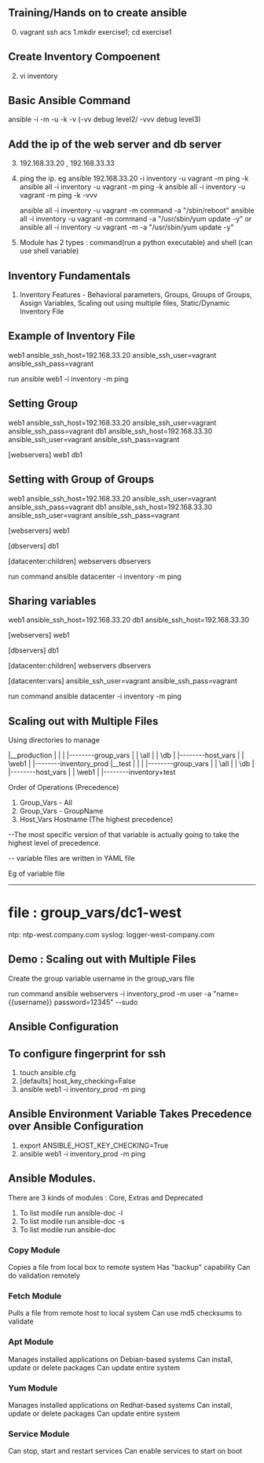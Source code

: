## Training/Hands on to create ansible

0. vagrant ssh acs
1.mkdir exercise1; cd exercise1

## Create Inventory Compoenent
2. vi inventory

## Basic Ansible Command ##
ansible <system> 
-i <inventoryFile>
-m <module>
-u <username>
-k <password prompt>
-v (-vv debug level2/ -vvv debug level3)

## Add the ip of the web server and db server
3. 192.168.33.20 , 192.168.33.33
4. ping the ip. 
eg ansible 192.168.33.20 -i inventory -u vagrant -m ping -k
   ansible all -i inventory -u vagrant -m ping -k
   ansible all -i inventory -u vagrant -m ping -k -vvv
   
   ansible all -i inventory -u vagrant -m command -a "/sbin/reboot"
   ansible all -i inventory -u vagrant -m command -a "/usr/sbin/yum update -y"
   or
   ansible all -i inventory -u vagrant -m -a "/usr/sbin/yum update -y"


5. Module has 2 types : command(run a python executable) and shell (can use shell variable)


## Inventory Fundamentals
1. Inventory Features - Behavioral parameters, Groups, Groups of Groups, Assign Variables, Scaling out using multiple files, Static/Dynamic Inventory File

## Example of Inventory File
web1 ansible_ssh_host=192.168.33.20 ansible_ssh_user=vagrant ansible_ssh_pass=vagrant

run ansible web1 -i inventory -m ping


## Setting Group
web1 ansible_ssh_host=192.168.33.20 ansible_ssh_user=vagrant ansible_ssh_pass=vagrant
db1  ansible_ssh_host=192.168.33.30 ansible_ssh_user=vagrant ansible_ssh_pass=vagrant

[webservers]
web1
db1


## Setting with Group of Groups

web1 ansible_ssh_host=192.168.33.20 ansible_ssh_user=vagrant ansible_ssh_pass=vagrant
db1  ansible_ssh_host=192.168.33.30 ansible_ssh_user=vagrant ansible_ssh_pass=vagrant

[webservers]
web1

[dbservers]
db1


[datacenter:children]
webservers
dbservers

run command  ansible datacenter -i inventory -m ping


## Sharing variables
web1 ansible_ssh_host=192.168.33.20 
db1  ansible_ssh_host=192.168.33.30

[webservers]
web1

[dbservers]
db1


[datacenter:children]
webservers
dbservers

[datacenter:vars]
ansible_ssh_user=vagrant
ansible_ssh_pass=vagrant


run command ansible datacenter -i inventory -m ping


## Scaling out with Multiple Files
Using directories to manage

|__production
|	|
|	|--------group_vars
|	|	\all
|	|	\db	
|	|--------host_vars
|	|   \web1
|   |--------inventory_prod
|__test
|	|
|	|--------group_vars
|	|	\all
|	|	\db	
|	|--------host_vars
|	|   \web1
|   |--------inventory+test


Order of Operations (Precedence)
1. Group_Vars - All
2. Group_Vars - GroupName
3. Host_Vars Hostname (The highest precedence)

 --The most specific version of that variable is actually going to take the highest level of precedence.

-- variable files are written in YAML file

Eg of variable file

---
# file : group_vars/dc1-west
ntp: ntp-west.company.com
syslog: logger-west-company.com


## Demo : Scaling out with Multiple Files
Create the group variable username in the group_vars file

run command ansible webservers -i inventory_prod -m user -a "name={{username}} password=12345" --sudo


## Ansible Configuration
## To configure fingerprint for ssh
1. touch ansible.cfg
2. [defaults] host_key_checking=False
3. ansible web1 -i inventory_prod -m ping

## Ansible Environment Variable Takes Precedence over Ansible Configuration

1. export ANSIBLE_HOST_KEY_CHECKING=True
2. ansible web1 -i inventory_prod -m ping


## Ansible Modules.
There are 3 kinds of modules : Core, Extras and Deprecated

1. To list modile run ansible-doc -l
1. To list modile run ansible-doc -s <name>
1. To list modile run ansible-doc <name>

### Copy Module
Copies a file from local box to remote system
Has "backup" capability
Can do validation remotely

### Fetch Module
Pulls a file from remote host to local system
Can use md5 checksums to validate

### Apt Module
Manages installed applications on Debian-based systems
Can install, update or delete packages
Can update entire system

### Yum Module
Manages installed applications on Redhat-based systems
Can install, update or delete packages
Can update entire system

### Service Module
Can stop, start and restart services
Can enable services to start on boot


